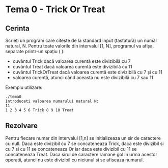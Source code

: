 

# Tema 0 - Trick Or Treat

## Cerinta

Scrieți un program care citește de la standard input (tastatură) un număr natural, N. Pentru toate valorile din intervalul [1, N], programul va afișa, separate printr-un spațiu ( ): 

- cuvântul Trick dacă valoarea curentă este divizibilă cu 7
- cuvântul Treat dacă valoarea curentă este divizibilă cu 11
- cuvântul TrickOrTreat dacă valoarea curentă este divizibilă cu 7 și cu 11
- valoarea curentă, atunci când aceasta nu este divizibilă cu 7 sau 11


Exemplu utilizare: 

```
./tema0
Introduceti valoarea numarului natural N:
11
1 2 3 4 5 6 Trick 8 9 10 Treat
```

## Rezolvare
Pentru fiecare numar din intervalul [1,n] se initializeaza un sir de caractere cu null. Daca este divizibil cu 7 se concateneaza Trick, daca este divizibil si cu 7 si cu 11 se concateneaza Or iar daca este divizibil cu 11 se concateneaza Treat. Daca sirul de caractere ramane gol in urma acestor operatii, atunci nu este divizibil cu niciunul si se afiseaza numarul.
